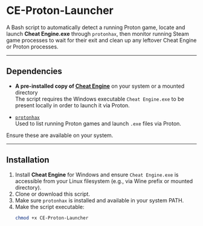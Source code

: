 # CE-Proton-Launcher

A Bash script to automatically detect a running Proton game, locate and launch **Cheat Engine.exe** through `protonhax`, then monitor running Steam game processes to wait for their exit and clean up any leftover Cheat Engine or Proton processes.

---

## Dependencies

- **A pre-installed copy of [Cheat Engine](https://cheatengine.org/)** on your system or a mounted directory  
  The script requires the Windows executable `Cheat Engine.exe` to be present locally in order to launch it via Proton.

- [`protonhax`](https://github.com/jcnils/protonhax)  
  Used to list running Proton games and launch `.exe` files via Proton.

Ensure these are available on your system.

---

## Installation

1. Install **Cheat Engine** for Windows and ensure `Cheat Engine.exe` is accessible from your Linux filesystem (e.g., via Wine prefix or mounted directory).
2. Clone or download this script.
3. Make sure `protonhax` is installed and available in your system PATH.
4. Make the script executable:
   ```bash
   chmod +x CE-Proton-Launcher
